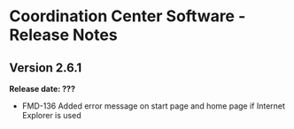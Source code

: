# Coordination Center Software - Release Notes

## Version 2.6.1

**Release date: ???**

* FMD-136 Added error message on start page and home page if Internet Explorer is used
